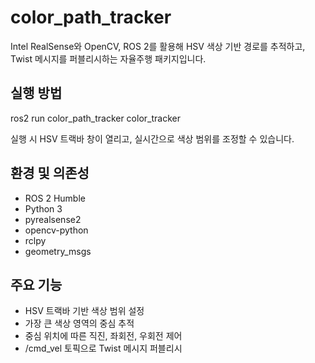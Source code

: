 # color_path_tracker

Intel RealSense와 OpenCV, ROS 2를 활용해 HSV 색상 기반 경로를 추적하고, Twist 메시지를 퍼블리시하는 자율주행 패키지입니다.

## 실행 방법

ros2 run color_path_tracker color_tracker

실행 시 HSV 트랙바 창이 열리고, 실시간으로 색상 범위를 조정할 수 있습니다.

## 환경 및 의존성

- ROS 2 Humble
- Python 3
- pyrealsense2
- opencv-python
- rclpy
- geometry_msgs

## 주요 기능

- HSV 트랙바 기반 색상 범위 설정
- 가장 큰 색상 영역의 중심 추적
- 중심 위치에 따른 직진, 좌회전, 우회전 제어
- /cmd_vel 토픽으로 Twist 메시지 퍼블리시
